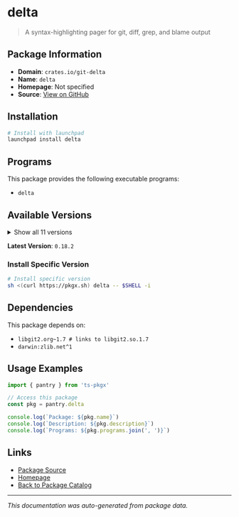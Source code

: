 # delta

> A syntax-highlighting pager for git, diff, grep, and blame output

## Package Information

- **Domain**: `crates.io/git-delta`
- **Name**: `delta`
- **Homepage**: Not specified
- **Source**: [View on GitHub](https://github.com/pkgxdev/pantry/tree/main/projects/crates.io/git-delta/package.yml)

## Installation

```bash
# Install with launchpad
launchpad install delta
```

## Programs

This package provides the following executable programs:

- `delta`

## Available Versions

<details>
<summary>Show all 11 versions</summary>

- `0.18.2`, `0.18.1`, `0.18.0`, `0.17.0`, `0.16.5`
- `0.16.4`, `0.16.3`, `0.16.2`, `0.16.1`, `0.16.0`
- `0.15.1`

</details>

**Latest Version**: `0.18.2`

### Install Specific Version

```bash
# Install specific version
sh <(curl https://pkgx.sh) delta -- $SHELL -i
```

## Dependencies

This package depends on:

- `libgit2.org~1.7 # links to libgit2.so.1.7`
- `darwin:zlib.net^1`

## Usage Examples

```typescript
import { pantry } from 'ts-pkgx'

// Access this package
const pkg = pantry.delta

console.log(`Package: ${pkg.name}`)
console.log(`Description: ${pkg.description}`)
console.log(`Programs: ${pkg.programs.join(', ')}`)
```

## Links

- [Package Source](https://github.com/pkgxdev/pantry/tree/main/projects/crates.io/git-delta/package.yml)
- [Homepage](#)
- [Back to Package Catalog](../../../package-catalog.md)

---

*This documentation was auto-generated from package data.*
